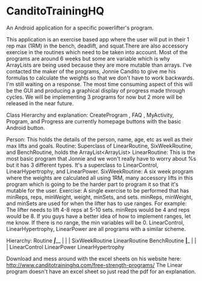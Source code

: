 # CanditoTrainingHQ
An Android application for a specific powerlifter's program. 


This application is an exercise based app where the user will put in their 1 rep max (1RM) in the bench, deadlift, and squat.There are also accessory exercise in the routines which need to be taken into account. Most of the programs are around 6 weeks but some are variable which is why ArrayLists are being used because they are more mutable than arrays. I've contacted the maker of the programs, Jonnie Candito to give me his formulas to calculate the weights so that we don't have to work backwards. I'm still waiting on a response. The most time consuming aspect of this will be the GUI and producing a graphical display of progress made through cycles. We will be implementing 3 programs for now but 2 more will be released in the near future.

Class Hierarchy and explanation:
CreateProgram , FAQ , MyActivity, Program, and Progress are currently homepage buttons with the basic Android button.

Person: This holds the details of the person, name, age, etc as well as their max lifts and goals.
Routine: Superclass of LinearRoutine, SixWeekRoutine, and BenchRoutine, holds the ArrayList<ArrayList<exercises>>
LinearRoutine: This is the most basic program that Jonnie and we won't really have to worry about %s but it has 3 different types. It's a superclass to LinearControl, LinearHypertrophy, and LinearPower.
SixWeekRoutine: A six week program where the weights are calculated all using 1RM, many accessory lifts in this program which is going to be the harder part to program it so that it's mutable for the user.
Exercise: A single exercise to be performed that has minReps, reps, minWeight, weight, minSets, and sets. minReps, minWeight, and minSets are used for when the lifter has to use ranges. For example: The lifter needs to lift 4-8 reps at 5-10 sets. minReps would be 4 and reps would be 8. If you guys have a better idea of how to implement ranges, let me know. If there is no range, the min variables will be 0.
LinearControl, LinearHypertrophy, LinearPower are all programs with a similar scheme.

Hierarchy:
					                Routine
				    _______________|_________________
				    |    	         |                |
				SixWeekRoutine	LinearRoutine  BenchRoutine
			     ________________|_________________	
			     |		           |		             |
		  LinearControl   LinearPower     LinearHypertrophy


Download and mess around with the excel sheets on his website here: http://www.canditotraininghq.com/free-strength-programs/
The Linear program doesn't have an excel sheet so just read the pdf for an explanation.
